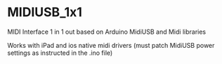 # MIDIUSB_1x1
MIDI Interface 1 in 1 out based on Arduino MidiUSB and Midi libraries

Works with iPad and ios native midi drivers (must patch MidiUSB power settings as instructed in the .ino file)
